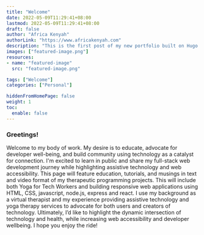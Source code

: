 ```yaml
---
title: "Welcome"
date: 2022-05-09T11:29:41+08:00
lastmod: 2022-05-09T11:29:41+08:00
draft: false
author: "Africa Kenyah"
authorLink: "https://www.africakenyah.com"
description: "This is the first post of my new portfolio built on Hugo."
images: ["featured-image.png"]
resources:
- name: "featured-image"
  src: "featured-image.png"

tags: ["Welcome"]
categories: ["Personal"]

hiddenFromHomePage: false
weight: 1
toc:
  enable: false
---
```


### Greetings! 

Welcome to my body of work. My desire is to educate, advocate for developer well-being, and build community using technology as a catalyst for connection. I'm excited to learn in public and share my full-stack web development journey while highlighting assistive technology and web accessibility. This page will feature education, tutorials, and musings in text and video format of my therapeutic programming projects. This will include both Yoga for Tech Workers and building responsive web applications using HTML, CSS, javascript, node.js, express and react.
I use my background as a virtual therapist and my experience providing assistive technology and yoga therapy services to advocate for both users and creators of technology.
Ultimately, I’d like to highlight the dynamic intersection of technology and health, while increasing web accessibility and developer wellbeing.
I hope you enjoy the ride!

